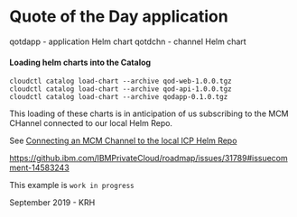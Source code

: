 # Quote of the Day application

qotdapp - application Helm chart
qotdchn - channel Helm chart

#### Loading helm charts into the Catalog

```
cloudctl catalog load-chart --archive qod-web-1.0.0.tgz
cloudctl catalog load-chart --archive qod-api-1.0.0.tgz 
cloudctl catalog load-chart --archive qodapp-0.1.0.tgz 
```
This loading of these charts is in anticipation of us subscribing to the MCM CHannel connected to our local Helm Repo.

See [Connecting an MCM Channel to the local ICP Helm Repo](https://github.ibm.com/IBMPrivateCloud/roadmap/issues/31789)

https://github.ibm.com/IBMPrivateCloud/roadmap/issues/31789#issuecomment-14583243

This example is `work in progress`

September 2019 - KRH

